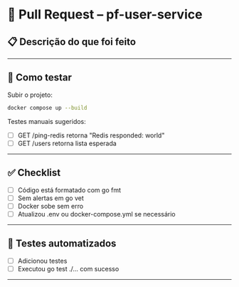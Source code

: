 # 🚀 Pull Request – pf-user-service

## 📋 Descrição do que foi feito

<!-- Explique claramente o que essa PR entrega -->
<!-- Ex: Adicionado o endpoint POST /user para criação de novos usuários -->

---

## 🧪 Como testar

Subir o projeto:

```bash
docker compose up --build
```
Testes manuais sugeridos:
- [ ] GET /ping-redis retorna "Redis responded: world"
- [ ] GET /users retorna lista esperada

---

## ✅ Checklist

- [ ] Código está formatado com go fmt
- [ ] Sem alertas em go vet
- [ ] Docker sobe sem erro
- [ ] Atualizou .env ou docker-compose.yml se necessário

---

## 🔧 Testes automatizados

- [ ] Adicionou testes
- [ ] Executou go test ./... com sucesso

---
